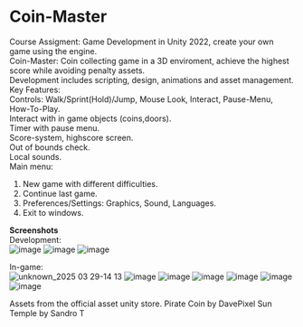 # Coin-Master
Course Assigment: Game Development in Unity 2022, create your own game using the engine.  
Coin-Master: Coin collecting game in a 3D enviroment, achieve the highest score while avoiding penalty assets.  
Development includes scripting, design, animations and asset management.  
Key Features:  
Controls: Walk/Sprint(Hold)/Jump, Mouse Look, Interact, Pause-Menu, How-To-Play.  
Interact with in game objects (coins,doors).  
Timer with pause menu.  
Score-system, highscore screen.  
Out of bounds check.  
Local sounds.  
Main menu:  
1) New game with different difficulties.  
2) Continue last game.  
3) Preferences/Settings: Graphics, Sound, Languages.  
4) Exit to windows.  
  
**Screenshots**  
Development:  
![image](https://github.com/user-attachments/assets/64cc1b27-367f-4214-9e25-c0f3a4196473)
![image](https://github.com/user-attachments/assets/f5d46cce-a49b-4255-a027-45799d5cc036)
![image](https://github.com/user-attachments/assets/3a00104d-274d-46e4-a760-22981bcd177a)

In-game:  
![unknown_2025 03 29-14 13](https://github.com/user-attachments/assets/a514af33-8f6e-41d5-a7e1-51b9e6e75e56)
![image](https://github.com/user-attachments/assets/6549ebf2-04c2-43ef-a53c-d1e202d432dc)
![image](https://github.com/user-attachments/assets/442aa45b-ff14-4668-b8dc-fefdef479afa)
![image](https://github.com/user-attachments/assets/7f1a6d19-4966-4c55-a562-ccae82eba738)
![image](https://github.com/user-attachments/assets/f1ce514a-6e2c-4041-9938-0788e980db22)
![image](https://github.com/user-attachments/assets/f23ced7a-9995-4dcf-bc39-30dadb935add)
![image](https://github.com/user-attachments/assets/3f4ce87b-93a4-4a0a-8936-c2168b984d93)

Assets from the official asset unity store.
Pirate Coin by DavePixel
Sun Temple by Sandro T










